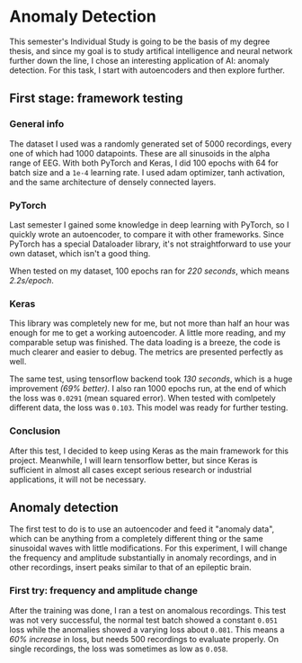 # Anomaly Detection

This semester's Individual Study is going to be the basis of my degree thesis, and since my goal is to study artifical intelligence and neural network further down the line, I chose an interesting application of AI: anomaly detection. For this task, I start with autoencoders and then explore further. 

## First stage: framework testing

### General info 

The dataset I used was a randomly generated set of 5000 recordings, every one of which had 1000 datapoints. These are all sinusoids in the alpha range of EEG. 
With both PyTorch and Keras, I did 100 epochs with 64 for batch size and a `1e-4` learning rate. I used adam optimizer, tanh activation, and the same architecture of densely connected layers. 

### PyTorch

Last semester I gained some knowledge in deep learning with PyTorch, so I quickly wrote an autoencoder, to compare it with other frameworks. Since PyTorch has a special Dataloader library, it's not straightforward to use your own dataset, which isn't a good thing. 

When tested on my dataset, 100 epochs ran for *220 seconds*, which means *2.2s/epoch*.

### Keras

This library was completely new for me, but not more than half an hour was enough for me to get a working autoencoder. A little more reading, and my comparable setup was finished. The data loading is a breeze, the code is much clearer and easier to debug. The metrics are presented perfectly as well.

The same test, using tensorflow backend took *130 seconds*, which is a huge improvement *(69% better)*. I also ran 1000 epochs run, at the end of which the loss was `0.0291` (mean squared error). When tested with comlpetely different data, the loss was `0.103`. This model was ready for further testing. 

### Conclusion

After this test, I decided to keep using Keras as the main framework for this project. Meanwhile, I will learn tensorflow better, but since Keras is sufficient in almost all cases except serious research or industrial applications, it will not be necessary. 

## Anomaly detection 

The first test to do is to use an autoencoder and feed it "anomaly data", which can be anything from a completely different thing or the same sinusoidal waves with little modifications. For this experiment, I will change the frequency and amplitude substantially in anomaly recordings, and in other recordings, insert peaks similar to that of an epileptic brain. 

### First try: frequency and amplitude change

After the training was done, I ran a test on anomalous recordings. This test was not very successful, the normal test batch showed a constant `0.051` loss while the anomalies showed a varying loss about `0.081`. This means a *60% increase* in loss, but needs 500 recordings to evaluate properly. On single recordings, the loss was sometimes as low as `0.058`. 


